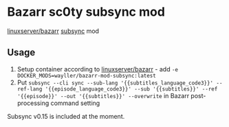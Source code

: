 # Bazarr sc0ty subsync mod

[linuxserver/bazarr](https://hub.docker.com/r/linuxserver/bazarr) [subsync](https://github.com/sc0ty/subsync) mod

## Usage

1. Setup container according to [linuxserver/bazarr](https://hub.docker.com/r/linuxserver/bazarr) - 
   add `-e DOCKER_MODS=wayller/bazarr-mod-subsync:latest`
2. Put `subsync --cli sync --sub-lang '{{subtitles_language_code3}}' --ref-lang '{{episode_language_code3}}' --sub '{{subtitles}}' --ref '{{episode}}' --out '{{subtitles}}' --overwrite` in Bazarr post-processing command setting

Subsync v0.15 is included at the moment.
